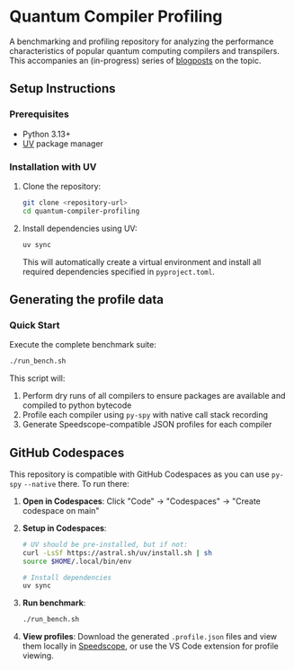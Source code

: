 # Quantum Compiler Profiling

A benchmarking and profiling repository for analyzing the performance characteristics of popular quantum computing compilers and transpilers. This accompanies an (in-progress) series of [blogposts](https://bachase.github.io/posts/profiling-quantum-compilers/index.html) on the topic.

## Setup Instructions

### Prerequisites

- Python 3.13+
- [UV](https://docs.astral.sh/uv/) package manager

### Installation with UV

1. Clone the repository:
   ```bash
   git clone <repository-url>
   cd quantum-compiler-profiling
   ```

2. Install dependencies using UV:
   ```bash
   uv sync
   ```

   This will automatically create a virtual environment and install all required dependencies specified in `pyproject.toml`.

## Generating the profile data

### Quick Start

Execute the complete benchmark suite:
```bash
./run_bench.sh
```

This script will:
1. Perform dry runs of all compilers to ensure packages are available and compiled to python bytecode
2. Profile each compiler using `py-spy` with native call stack recording
3. Generate Speedscope-compatible JSON profiles for each compiler


## GitHub Codespaces

This repository is compatible with GitHub Codespaces as you can use `py-spy` `--native` there. To run there:

1. **Open in Codespaces**: Click "Code" → "Codespaces" → "Create codespace on main"

2. **Setup in Codespaces**:
   ```bash
   # UV should be pre-installed, but if not:
   curl -LsSf https://astral.sh/uv/install.sh | sh
   source $HOME/.local/bin/env

   # Install dependencies
   uv sync
   ```

3. **Run benchmark**:
   ```bash
   ./run_bench.sh
   ```

4. **View profiles**: Download the generated `.profile.json` files and view them locally in [Speedscope](https://speedscope.app), or use the VS Code extension for profile viewing.
